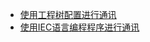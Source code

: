 * [使用工程树配置进行通讯](file_Codesys\总线功能\modbus\串口\设备树内.md)
* [使用IEC语言编程程序进行通讯](file_Codesys\总线功能\modbus\串口\使用IEC语言.md)